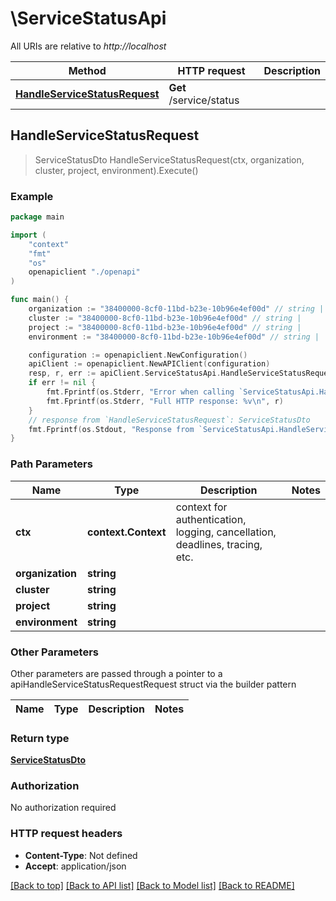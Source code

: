 # \ServiceStatusApi

All URIs are relative to *http://localhost*

Method | HTTP request | Description
------------- | ------------- | -------------
[**HandleServiceStatusRequest**](ServiceStatusApi.md#HandleServiceStatusRequest) | **Get** /service/status | 



## HandleServiceStatusRequest

> ServiceStatusDto HandleServiceStatusRequest(ctx, organization, cluster, project, environment).Execute()



### Example

```go
package main

import (
    "context"
    "fmt"
    "os"
    openapiclient "./openapi"
)

func main() {
    organization := "38400000-8cf0-11bd-b23e-10b96e4ef00d" // string | 
    cluster := "38400000-8cf0-11bd-b23e-10b96e4ef00d" // string | 
    project := "38400000-8cf0-11bd-b23e-10b96e4ef00d" // string | 
    environment := "38400000-8cf0-11bd-b23e-10b96e4ef00d" // string | 

    configuration := openapiclient.NewConfiguration()
    apiClient := openapiclient.NewAPIClient(configuration)
    resp, r, err := apiClient.ServiceStatusApi.HandleServiceStatusRequest(context.Background(), organization, cluster, project, environment).Execute()
    if err != nil {
        fmt.Fprintf(os.Stderr, "Error when calling `ServiceStatusApi.HandleServiceStatusRequest``: %v\n", err)
        fmt.Fprintf(os.Stderr, "Full HTTP response: %v\n", r)
    }
    // response from `HandleServiceStatusRequest`: ServiceStatusDto
    fmt.Fprintf(os.Stdout, "Response from `ServiceStatusApi.HandleServiceStatusRequest`: %v\n", resp)
}
```

### Path Parameters


Name | Type | Description  | Notes
------------- | ------------- | ------------- | -------------
**ctx** | **context.Context** | context for authentication, logging, cancellation, deadlines, tracing, etc.
**organization** | **string** |  | 
**cluster** | **string** |  | 
**project** | **string** |  | 
**environment** | **string** |  | 

### Other Parameters

Other parameters are passed through a pointer to a apiHandleServiceStatusRequestRequest struct via the builder pattern


Name | Type | Description  | Notes
------------- | ------------- | ------------- | -------------





### Return type

[**ServiceStatusDto**](ServiceStatusDto.md)

### Authorization

No authorization required

### HTTP request headers

- **Content-Type**: Not defined
- **Accept**: application/json

[[Back to top]](#) [[Back to API list]](../README.md#documentation-for-api-endpoints)
[[Back to Model list]](../README.md#documentation-for-models)
[[Back to README]](../README.md)

